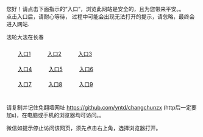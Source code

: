 您好！请点击下面指示的“入口”，浏览此网站是安全的，且为您带来平安。。 <br/>
点击入口后，请耐心等待， 过程中可能会出现无法打开的提示，请忽略，最终会进入网站. </br>

法轮大法在长春<br/>
<div style="padding:10px"><a style="margin:20px" target="_blank" href="https://d1t2c4nk2v2lfc.cloudfront.net/2Qpsp?zmcsnbf" id="ccLink1" rel="nofollow">入口1</a> <a target="_blank" style="margin:20px" href="https://d2wjavmibpi199.cloudfront.net/2Qpsp?rcbji" id="ccLink2" rel="nofollow">入口2</a> <a style="margin:20px" target="_blank" href="https://d3n1tkq9xd5txa.cloudfront.net/2Qpsp?sizjxhwy" id="ccLink3" rel="nofollow">入口3</a></div>

<div style="padding:10px" ><a style="margin:20px" target="_blank" href="https://d1t2c4nk2v2lfc.cloudfront.net/2Qpsp?zmcsnbf" id="ccLink4" rel="nofollow">入口4</a> <a style="margin:20px" href="https://d2wjavmibpi199.cloudfront.net/2Qpsp?rcbji" target="_blank" id="ccLink5" rel="nofollow">入口5</a> <a style="margin:20px" href="https://d3n1tkq9xd5txa.cloudfront.net/2Qpsp?sizjxhwy" target="_blank" id="ccLink6" rel="nofollow">入口6</a></div>

<div style="padding:10px"><a style="margin:20px" target="_blank" href="https://d1t2c4nk2v2lfc.cloudfront.net/2Qpsp?zmcsnbf" id="ccLink7" rel="nofollow">入口7</a> <a style="margin:20px" href="https://d2wjavmibpi199.cloudfront.net/2Qpsp?rcbji" target="_blank" id="ccLink8" rel="nofollow">入口8</a> <a style="margin:20px" target="_blank" href="https://d3n1tkq9xd5txa.cloudfront.net/2Qpsp?sizjxhwy" id="ccLink9" rel="nofollow">入口9</a></div>

<br/>



请复制并记住免翻墙网址 https://github.com/yntd/changchunzx (http后一定要加s)，在电脑或手机的浏览器均可访问。。<br/>

微信如提示停止访问该网页，须先点击右上角，选择浏览器打开。
